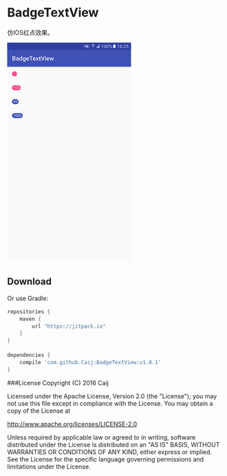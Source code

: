 # BadgeTextView
仿IOS红点效果。


![image](image/device-2017-01-15-162552.png)

Download
--------
Or use Gradle:

```gradle
repositories {
    maven {
        url "https://jitpack.io"
    }
}

dependencies {
    compile 'com.github.Caij:BadgeTextView:v1.0.1'
}
```


###License
Copyright (C) 2016 Caij

Licensed under the Apache License, Version 2.0 (the "License");
you may not use this file except in compliance with the License.
You may obtain a copy of the License at

   http://www.apache.org/licenses/LICENSE-2.0

Unless required by applicable law or agreed to in writing, software
distributed under the License is distributed on an "AS IS" BASIS,
WITHOUT WARRANTIES OR CONDITIONS OF ANY KIND, either express or implied.
See the License for the specific language governing permissions and
limitations under the License.